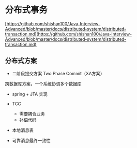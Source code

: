 # 分布式事务

[https://github.com/shishan100/Java-Interview-Advanced/blob/master/docs/distributed-system/distributed-transaction.md](https://github.com/shishan100/Java-Interview-Advanced/blob/master/docs/distributed-system/distributed-transaction.md)


## 分布式方案

+ 二阶段提交方案 Two Phase Commit（XA方案）


跨数据库方案，一个系统协调多个数据库

+ spring + JTA 实现 


+ TCC 
    + 需要耦合业务
    + 补偿代码



+ 本地消息表

+ 可靠消息最终一致性